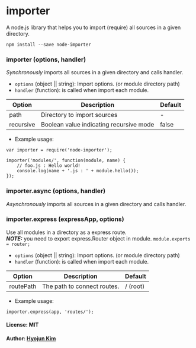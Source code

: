 # importer

A node.js library that helps you to import (require) all sources in a given directory.

```
npm install --save node-importer
```

### importer (options, handler)
_Synchronously_ imports all sources in a given directory and calls handler.

* `options` (object || string): Import options. (or module directory path)
* `handler` (function): is called when import each module.

Option    | Description                             | Default
-------   | --------------------------------------- | ---------
path      | Directory to import sources             | -
recursive | Boolean value indicating recursive mode | false

* Example usage:
```
var importer = require('node-importer');

importer('modules/', function(module, name) {
    // foo.js : Hello world!
    console.log(name + '.js : ' + module.hello());
});
```

### importer.async (options, handler)
_Asynchronously_ imports all sources in a given directory and calls handler.

### importer.express (expressApp, options)
Use all modules in a directory as a express route. <br/>
***NOTE:*** you need to export express.Router object in module. ```module.exports = router;```

* `options` (object || string): Import options. (or module directory path)
* `handler` (function): is called when import each module.

Option    | Description                             | Default
-------   | --------------------------------------- | ---------
routePath | The path to connect routes.             | / (root)

* Example usage:
```
importer.express(app, 'routes/');
```

#### License: MIT
#### Author: [Hyojun Kim](http://github.com/retail3210)
